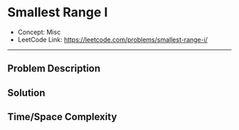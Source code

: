 # Smallest Range I

- Concept: Misc
- LeetCode Link: https://leetcode.com/problems/smallest-range-i/

---

## Problem Description

## Solution

## Time/Space Complexity

